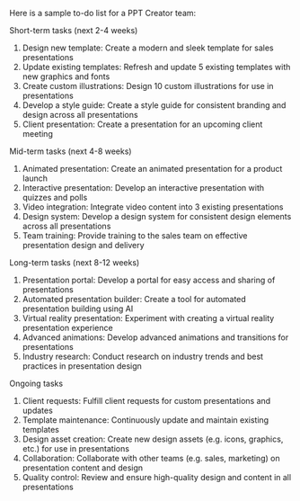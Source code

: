 Here is a sample to-do list for a PPT Creator team:

Short-term tasks (next 2-4 weeks)

1. Design new template: Create a modern and sleek template for sales presentations
2. Update existing templates: Refresh and update 5 existing templates with new graphics and fonts
3. Create custom illustrations: Design 10 custom illustrations for use in presentations
4. Develop a style guide: Create a style guide for consistent branding and design across all presentations
5. Client presentation: Create a presentation for an upcoming client meeting

Mid-term tasks (next 4-8 weeks)

1. Animated presentation: Create an animated presentation for a product launch
2. Interactive presentation: Develop an interactive presentation with quizzes and polls
3. Video integration: Integrate video content into 3 existing presentations
4. Design system: Develop a design system for consistent design elements across all presentations
5. Team training: Provide training to the sales team on effective presentation design and delivery

Long-term tasks (next 8-12 weeks)

1. Presentation portal: Develop a portal for easy access and sharing of presentations
2. Automated presentation builder: Create a tool for automated presentation building using AI
3. Virtual reality presentation: Experiment with creating a virtual reality presentation experience
4. Advanced animations: Develop advanced animations and transitions for presentations
5. Industry research: Conduct research on industry trends and best practices in presentation design

Ongoing tasks

1. Client requests: Fulfill client requests for custom presentations and updates
2. Template maintenance: Continuously update and maintain existing templates
3. Design asset creation: Create new design assets (e.g. icons, graphics, etc.) for use in presentations
4. Collaboration: Collaborate with other teams (e.g. sales, marketing) on presentation content and design
5. Quality control: Review and ensure high-quality design and content in all presentations